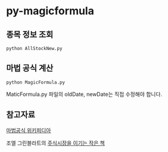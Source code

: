 # py-magicformula
## 종목 정보 조회
```
python AllStockNew.py
```

## 마법 공식 계산
```
python MagicFormula.py
```
MaticFormula.py 파일의 oldDate, newDate는 직접 수정해야 합니다.

## 참고자료
[마법공식 위키피디아](https://en.wikipedia.org/wiki/Magic_formula_investing)

조엘 그린블라트의 [주식시장을 이기는 작은 책](https://book.naver.com/bookdb/book_detail.nhn?bid=6653030)
